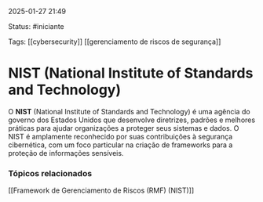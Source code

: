 
2025-01-27 21:49

Status: #iniciante 

Tags: [[cybersecurity]] [[gerenciamento de riscos de segurança]]


# NIST (National Institute of Standards and Technology)

O **NIST** (National Institute of Standards and Technology) é uma agência do governo dos Estados Unidos que desenvolve diretrizes, padrões e melhores práticas para ajudar organizações a proteger seus sistemas e dados. O NIST é amplamente reconhecido por suas contribuições à segurança cibernética, com um foco particular na criação de frameworks para a proteção de informações sensíveis.

### Tópicos relacionados

[[Framework de Gerenciamento de Riscos (RMF) (NIST)]]